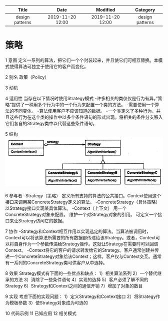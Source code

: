 | Title                | Date             | Modified         | Category          |
|:--------------------:|:----------------:|:----------------:|:-----------------:|
| design patterns      | 2019-11-20 12:00 | 2019-11-20 12:00 | design patterns   |

# 策略
1 意图
定义一系列的算法，把它们一个个封装起来，并且使它们可相互替换。本模式使得算法可独立于使用它的客户而变化。

2 别名
政策（Policy）

3 动机


4 适用性
当存在以下情况时使用Strategy模式
-许多相关的类仅仅是行为有异。”策略“提供了一种用多个行为中的一个行为来配置一个类的方法。
-需要使用一个算法的不同变体。
-算法使用客户不应该知道的数据。
-一个类定义了多种行为，并且这些行为在这个类的操作中以多个条件语句的形式出现。将相关的条件分支移入它们各自的Strategy类中以代替这些条件语句。

5 结构
![](./images/strategy.png)


6 参与者
-Strategy（策略）
定义所有支持的算法的公共接口。Context使用这个接口来调用某ConcreteStrategy定义的算法。
-ConcreteStrategy（具体策略）
以Strategy接口实现某具体算法。
-Context（上下文）
用一个ConcreteStrategy对象来配置。
维护一个对Strategy对象的引用。
可定义一个接口来让Strategy访问它的数据。


7 协作
-Strategy和Context相互作用以实现选定的算法。当算法被调用时，Context可以将该算法所需要的所有数据都传递给该Strategy。或者，Context可以将自身作为一个参数传递给Strategy操作。这就让Strategy在需要时可以回调Context。
-Context将它的客户的请求转发给它的Strategy。客户通常创建并传递一个ConcreteStrategy对象给该Context；这样。客户仅与Context交互。通常有一系列的ConcreteStrategy类可供客户从中选择。


8 效果
Strategy模式有下面的一些优点和缺点：
1）相关算法系列
2）一个替代继承的方法
3）消除了一些条件语句
4）实现的选择
5）客户必须了解不同的Strategy
6）Strategy和Context之间的通信开销
7）增加了对象的数目


9 实现
考虑下面的实现问题：
1）定义Strategy和Context接口
2）将Strategy作为模板参数
3）使Strategy对象成为可选的

10 代码示例
11 已知应用
12 相关模式
